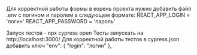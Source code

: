 
Для корректной работы формы в корень проекта нужно добавить файл .env с логином и паролем в 
следующем формате:
REACT_APP_LOGIN = 'логин'
REACT_APP_PASSWORD = 'пароль'

Запуск тестов - npx cypress open
Тесты запускать на http://localhost:3000/
Для корректной работы тестов в cypress.json добавить ключ 
"env": {
    "login": "логин"
  },